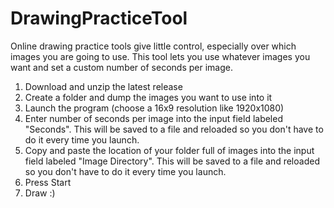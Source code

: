 # DrawingPracticeTool

Online drawing practice tools give little control, especially over which images you are going to use. This tool lets you use whatever images you want and set a custom number of seconds per image.

1) Download and unzip the latest release
2) Create a folder and dump the images you want to use into it
3) Launch the program (choose a 16x9 resolution like 1920x1080)
4) Enter number of seconds per image into the input field labeled "Seconds". This will be saved to a file and reloaded so you don't have to do it every time you launch.
5) Copy and paste the location of your folder full of images into the input field labeled "Image Directory". This will be saved to a file and reloaded so you don't have to do it every time you launch.
6) Press Start
7) Draw :)

